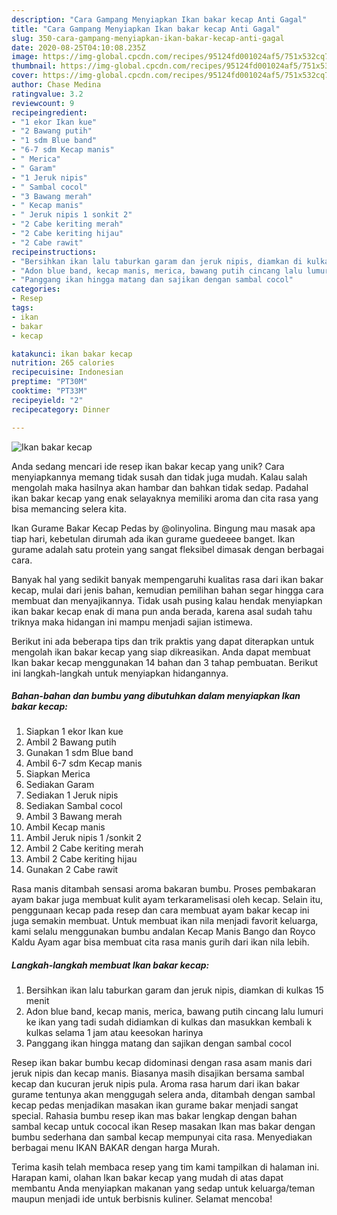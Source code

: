```yaml
---
description: "Cara Gampang Menyiapkan Ikan bakar kecap Anti Gagal"
title: "Cara Gampang Menyiapkan Ikan bakar kecap Anti Gagal"
slug: 350-cara-gampang-menyiapkan-ikan-bakar-kecap-anti-gagal
date: 2020-08-25T04:10:08.235Z
image: https://img-global.cpcdn.com/recipes/95124fd001024af5/751x532cq70/ikan-bakar-kecap-foto-resep-utama.jpg
thumbnail: https://img-global.cpcdn.com/recipes/95124fd001024af5/751x532cq70/ikan-bakar-kecap-foto-resep-utama.jpg
cover: https://img-global.cpcdn.com/recipes/95124fd001024af5/751x532cq70/ikan-bakar-kecap-foto-resep-utama.jpg
author: Chase Medina
ratingvalue: 3.2
reviewcount: 9
recipeingredient:
- "1 ekor Ikan kue"
- "2 Bawang putih"
- "1 sdm Blue band"
- "6-7 sdm Kecap manis"
- " Merica"
- " Garam"
- "1 Jeruk nipis"
- " Sambal cocol"
- "3 Bawang merah"
- " Kecap manis"
- " Jeruk nipis 1 sonkit 2"
- "2 Cabe keriting merah"
- "2 Cabe keriting hijau"
- "2 Cabe rawit"
recipeinstructions:
- "Bersihkan ikan lalu taburkan garam dan jeruk nipis, diamkan di kulkas 15 menit"
- "Adon blue band, kecap manis, merica, bawang putih cincang lalu lumuri ke ikan yang tadi sudah didiamkan di kulkas dan masukkan kembali k kulkas selama 1 jam atau keesokan harinya"
- "Panggang ikan hingga matang dan sajikan dengan sambal cocol"
categories:
- Resep
tags:
- ikan
- bakar
- kecap

katakunci: ikan bakar kecap 
nutrition: 265 calories
recipecuisine: Indonesian
preptime: "PT30M"
cooktime: "PT33M"
recipeyield: "2"
recipecategory: Dinner

---
```



![Ikan bakar kecap](https://img-global.cpcdn.com/recipes/95124fd001024af5/751x532cq70/ikan-bakar-kecap-foto-resep-utama.jpg)

Anda sedang mencari ide resep ikan bakar kecap yang unik? Cara menyiapkannya memang tidak susah dan tidak juga mudah. Kalau salah mengolah maka hasilnya akan hambar dan bahkan tidak sedap. Padahal ikan bakar kecap yang enak selayaknya memiliki aroma dan cita rasa yang bisa memancing selera kita.

Ikan Gurame Bakar Kecap Pedas by @olinyolina. Bingung mau masak apa tiap hari, kebetulan dirumah ada ikan gurame guedeeee banget. Ikan gurame adalah satu protein yang sangat fleksibel dimasak dengan berbagai cara.

Banyak hal yang sedikit banyak mempengaruhi kualitas rasa dari ikan bakar kecap, mulai dari jenis bahan, kemudian pemilihan bahan segar hingga cara membuat dan menyajikannya. Tidak usah pusing kalau hendak menyiapkan ikan bakar kecap enak di mana pun anda berada, karena asal sudah tahu triknya maka hidangan ini mampu menjadi sajian istimewa.


Berikut ini ada beberapa tips dan trik praktis yang dapat diterapkan untuk mengolah ikan bakar kecap yang siap dikreasikan. Anda dapat membuat Ikan bakar kecap menggunakan 14 bahan dan 3 tahap pembuatan. Berikut ini langkah-langkah untuk menyiapkan hidangannya.

<!--inarticleads1-->

##### Bahan-bahan dan bumbu yang dibutuhkan dalam menyiapkan Ikan bakar kecap:

1. Siapkan 1 ekor Ikan kue
1. Ambil 2 Bawang putih
1. Gunakan 1 sdm Blue band
1. Ambil 6-7 sdm Kecap manis
1. Siapkan  Merica
1. Sediakan  Garam
1. Sediakan 1 Jeruk nipis
1. Sediakan  Sambal cocol
1. Ambil 3 Bawang merah
1. Ambil  Kecap manis
1. Ambil  Jeruk nipis 1 /sonkit 2
1. Ambil 2 Cabe keriting merah
1. Ambil 2 Cabe keriting hijau
1. Gunakan 2 Cabe rawit


Rasa manis ditambah sensasi aroma bakaran bumbu. Proses pembakaran ayam bakar juga membuat kulit ayam terkaramelisasi oleh kecap. Selain itu, penggunaan kecap pada resep dan cara membuat ayam bakar kecap ini juga semakin membuat. Untuk membuat ikan nila menjadi favorit keluarga, kami selalu menggunakan bumbu andalan Kecap Manis Bango dan Royco Kaldu Ayam agar bisa membuat cita rasa manis gurih dari ikan nila lebih. 

<!--inarticleads2-->

##### Langkah-langkah membuat Ikan bakar kecap:

1. Bersihkan ikan lalu taburkan garam dan jeruk nipis, diamkan di kulkas 15 menit
1. Adon blue band, kecap manis, merica, bawang putih cincang lalu lumuri ke ikan yang tadi sudah didiamkan di kulkas dan masukkan kembali k kulkas selama 1 jam atau keesokan harinya
1. Panggang ikan hingga matang dan sajikan dengan sambal cocol


Resep ikan bakar bumbu kecap didominasi dengan rasa asam manis dari jeruk nipis dan kecap manis. Biasanya masih disajikan bersama sambal kecap dan kucuran jeruk nipis pula. Aroma rasa harum dari ikan bakar gurame tentunya akan menggugah selera anda, ditambah dengan sambal kecap pedas menjadikan masakan ikan gurame bakar menjadi sangat special. Rahasia bumbu resep ikan mas bakar lengkap dengan bahan sambal kecap untuk cococal ikan Resep masakan Ikan mas bakar dengan bumbu sederhana dan sambal kecap mempunyai cita rasa. Menyediakan berbagai menu IKAN BAKAR dengan harga Murah. 

Terima kasih telah membaca resep yang tim kami tampilkan di halaman ini. Harapan kami, olahan Ikan bakar kecap yang mudah di atas dapat membantu Anda menyiapkan makanan yang sedap untuk keluarga/teman maupun menjadi ide untuk berbisnis kuliner. Selamat mencoba!
